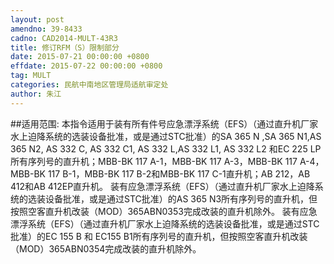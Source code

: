 ```yaml
---
layout: post
amendno: 39-8433
cadno: CAD2014-MULT-43R3
title: 修订RFM（S）限制部分
date: 2015-07-21 00:00:00 +0800
effdate: 2015-07-22 00:00:00 +0800
tag: MULT
categories: 民航中南地区管理局适航审定处
author: 朱江
---
```


##适用范围:
本指令适用于装有所有件号应急漂浮系统（EFS）（通过直升机厂家水上迫降系统的选装设备批准，或是通过STC批准）的SA 365 N ,SA 365 N1,AS 365 N2, AS 332 C, AS 332 C1, AS 332 L,AS 332 L1, AS 332 L2 和EC 225 LP所有序列号的直升机；MBB-BK 117 A-1，MBB-BK 117 A-3，MBB-BK 117 A-4，MBB-BK 117 B-1，MBB-BK 117 B-2和MBB-BK 117 C-1直升机；AB 212，AB 412和AB 412EP直升机。
装有应急漂浮系统（EFS）（通过直升机厂家水上迫降系统的选装设备批准，或是通过STC批准）的AS 365 N3所有序列号的直升机，但按照空客直升机改装（MOD）365ABN0353完成改装的直升机除外。
装有应急漂浮系统（EFS）（通过直升机厂家水上迫降系统的选装设备批准，或是通过STC批准）的EC 155 B 和 EC155 B1所有序列号的直升机，但按照空客直升机改装（MOD）365ABN0354完成改装的直升机除外。

